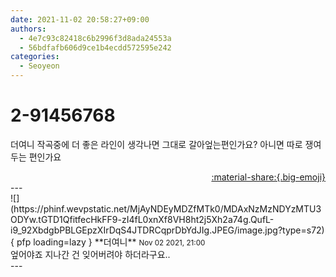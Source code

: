 ```yaml
---
date: 2021-11-02 20:58:27+09:00
authors:
  - 4e7c93c82418c6b2996f3d8ada24553a
  - 56bdfafb606d9ce1b4ecdd572595e242
categories:
  - Seoyeon
---
```


# 2-91456768

<div class="post-container" markdown="1">
<div class="content-container md-sidebar__scrollwrap" markdown="1">

더여니 작곡중에 더 좋은 라인이 생각나면 그대로 갈아엎는편인가요? 아니면 따로 쟁여두는 편인가요

</div>
</div>

<div style="text-align: right;" markdown="1">
<a href="https://weverse.io/fromis9/fanpost/2-91456768" style="text-align: right;">:material-share:{.big-emoji}</a>
</div>
---

<div class="comments-container md-sidebar__scrollwrap" markdown="1">
<div class="comment" markdown="1">
<div class='id-container' markdown="1">
![](https://phinf.wevpstatic.net/MjAyNDEyMDZfMTk0/MDAxNzMzNDYzMTU3ODYw.tGTD1QfitfecHkFF9-zI4fL0xnXf8VH8ht2j5Xh2a74g.QufL-i9_92XbdgbPBLGEpzXIrDqS4JTDRCqprDbYdJIg.JPEG/image.jpg?type=s72){ pfp loading=lazy }
**<span class="artist">더여니</span>** <small>Nov 02 2021, 21:00</small><br>
</div>
<div class='comment-body' markdown="1">
엎어야죠 지나간 건 잊어버려야 하더라구요..
</div>
</div>
</div>
---
